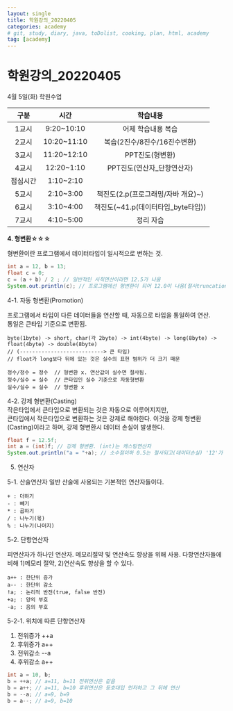 ```yaml
---
layout: single
title: 학원강의_20220405
categories: academy
# git, study, diary, java, toDolist, cooking, plan, html, academy
tag: [academy] 
---
```


# 학원강의_20220405

4월 5일(화) 학원수업

|구분|시간|학습내용|
|:--:|:--:|:--:|
|1교시|9:20~10:10|어제 학습내용 복습|
|2교시|10:20~11:10|복습(2진수/8진수/16진수변환)|
|3교시|11:20~12:10|PPT진도(형변환)|
|4교시|12:20~1:10|PPT진도(연산자_단항연산자)|
|점심시간|1:10~2:10||
|5교시|2:10~3:00|책진도(2.p(프로그래밍/자바 개요)~)|
|6교시|3:10~4:00|책진도(~41.p(데이터타입_byte타입))|
|7교시|4:10~5:00|정리 자습|
  
**4. 형변환☆☆☆**  

형변환이란 프로그램에서 데이터타입이 일시적으로 변하는 것.

~~~java
int a = 12, b = 13;
float c = 0;
c = (a + b) / 2 ; // 일반적인 사칙연산이라면 12.5가 나옴
System.out.println(c); // 프로그램에선 형변환이 되어 12.0이 나옴(절사truncation)
~~~

4-1. 자동 형변환(Promotion)  

프로그램에서 타입이 다른 데이터들을 연산할 때, 자동으로 타입을 통일하여 연산.  
통일은 큰타입 기준으로 변환됨.  
~~~
byte(1byte) -> short, char(각 2byte) -> int(4byte) -> long(8byte) -> float(4byte) -> double(8byte) 
// (---------------------------> 큰 타입)
// float가 long보다 뒤에 있는 것은 실수의 표현 범위가 더 크기 때문  

정수/정수 = 정수  // 형변환 x. 연산값이 실수면 절사됨. 
정수/실수 = 실수  // 큰타입인 실수 기준으로 자동형변환  
실수/실수 = 실수  // 형변환 x
~~~

4-2. 강제 형변환(Casting)  
작은타입에서 큰타입으로 변환되는 것은 자동으로 이루어지지만,   
큰타입에서 작은타입으로 변환하는 것은 강제로 해야한다. 
이것을 강제 형변환(Casting)이라고 하며, 강제 형변환시 데이터 손실이 발생한다.  

~~~java
float f = 12.5f;
int a = (int)f; // 강제 형변환. (int)는 캐스팅연산자
System.out.println("a = "+a); // 소수점이하 0.5는 절사되고(데이터손실) '12'가 출력됨
~~~


5. 연산자

5-1. 산술연산자
일반 산술에 사용되는 기본적인 연산자들이다.

~~~
+ : 더하기
- : 빼기
* : 곱하기
/ : 나누기(몫)
% : 나누기(나머지)
~~~

5-2. 단항연산자

피연산자가 하나인 연산자. 
메모리절약 및 연산속도 향상을 위해 사용.
다항연산자들에 비해 1)메모리 절약, 2)연산속도 향상을 할 수 있다.

~~~
a++ : 한단위 증가
a-- : 한단위 감소
!a; : 논리적 반전(true, false 반전)
+a; : 양의 부호
-a; : 음의 부호
~~~

5-2-1. 위치에 따른 단항연산자  

1) 전위증가 ++a
2) 후위증가 a++
3) 전위감소 --a
4) 후위감소 a++

~~~java
int a = 10, b;
b = ++a; // a=11, b=11 전위연산은 같음
b = a++; // a=11, b=10 후위연산은 등호대입 먼저하고 그 뒤에 연산
b = --a; // a=9, b=9
b = a--; // a=9, b=10
~~~
